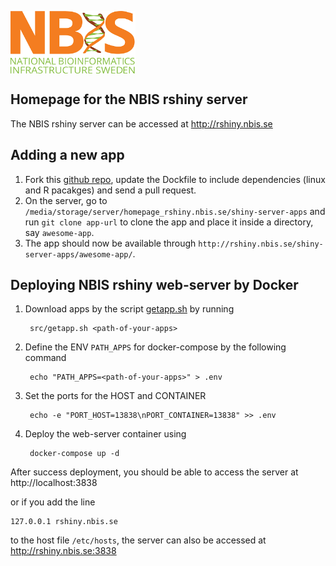 [<img align="center" src="icons/NBIS.png" width="200" height="100"
/>](http://rshiny.nbis.se) 

## Homepage for the NBIS rshiny server

The NBIS rshiny server can be accessed at http://rshiny.nbis.se

## Adding a new app

1. Fork this [github repo](https://github.com/NBISweden/homepage_rshiny.nbis.se), update the Dockfile to include dependencies (linux and R pacakges) and send a pull request.
2. On the server, go to `/media/storage/server/homepage_rshiny.nbis.se/shiny-server-apps` and run `git clone app-url` to clone the app and place it inside a directory, say `awesome-app`.
3. The app should now be available through `http://rshiny.nbis.se/shiny-server-apps/awesome-app/`.

## Deploying NBIS rshiny web-server by Docker

1. Download apps by the script [getapp.sh](src/getapp.sh) by running

        src/getapp.sh <path-of-your-apps>

2. Define the ENV `PATH_APPS` for docker-compose by the following command

        echo "PATH_APPS=<path-of-your-apps>" > .env

3. Set the ports for the HOST and CONTAINER

        echo -e "PORT_HOST=13838\nPORT_CONTAINER=13838" >> .env

4. Deploy the web-server container using

        docker-compose up -d


After success deployment, you should be able to access the server at
http://localhost:3838

or if you add the line

```
127.0.0.1 rshiny.nbis.se
```

to the host file `/etc/hosts`, the server can also be accessed at
http://rshiny.nbis.se:3838

